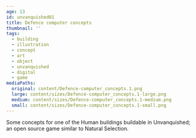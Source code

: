 ```yaml
---
age: 13
id: unvanquished01
title: Defence computer concepts
thumbnail: ''
tags:
  - building
  - illustration
  - concept
  - art
  - object
  - unvanquished
  - digital
  - game
mediaPaths:
  original: content/Defence-computer_concepts.1.png
  large: content/sizes/Defence-computer_concepts.1-large.png
  medium: content/sizes/Defence-computer_concepts.1-medium.png
  small: content/sizes/Defence-computer_concepts.1-small.png
---
```

Some concepts for one of the Human buildings buildable in Unvanquished; an open source game similar to Natural Selection.